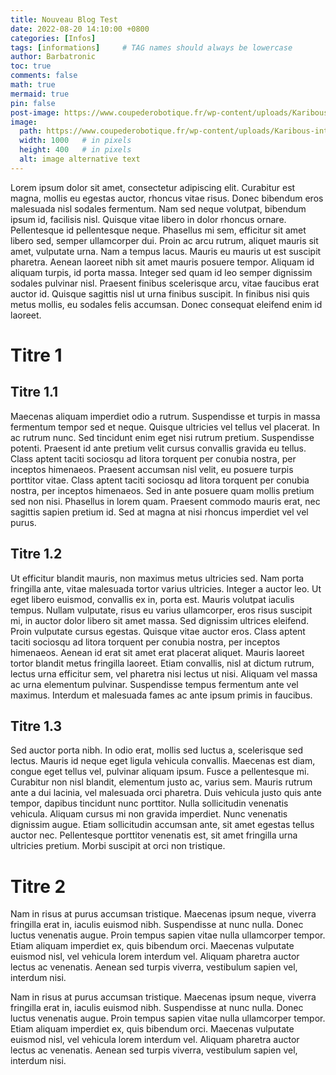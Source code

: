 ```yaml
---
title: Nouveau Blog Test
date: 2022-08-20 14:10:00 +0800
categories: [Infos]
tags: [informations]     # TAG names should always be lowercase
author: Barbatronic
toc: true
comments: false
math: true
mermaid: true
pin: false
post-image: https://www.coupederobotique.fr/wp-content/uploads/Karibous-interview-001-compressor-800x450.jpg
image:
  path: https://www.coupederobotique.fr/wp-content/uploads/Karibous-interview-001-compressor-800x450.jpg
  width: 1000   # in pixels
  height: 400   # in pixels
  alt: image alternative text
---
```


Lorem ipsum dolor sit amet, consectetur adipiscing elit. Curabitur est magna, mollis eu egestas auctor, rhoncus vitae risus. Donec bibendum eros malesuada nisl sodales fermentum. Nam sed neque volutpat, bibendum ipsum id, facilisis nisl. Quisque vitae libero in dolor rhoncus ornare. Pellentesque id pellentesque neque. Phasellus mi sem, efficitur sit amet libero sed, semper ullamcorper dui. Proin ac arcu rutrum, aliquet mauris sit amet, vulputate urna. Nam a tempus lacus. Mauris eu mauris ut est suscipit pharetra. Aenean laoreet nibh sit amet mauris posuere tempor. Aliquam id aliquam turpis, id porta massa. Integer sed quam id leo semper dignissim sodales pulvinar nisl. Praesent finibus scelerisque arcu, vitae faucibus erat auctor id. Quisque sagittis nisl ut urna finibus suscipit. In finibus nisi quis metus mollis, eu sodales felis accumsan. Donec consequat eleifend enim id laoreet.

# Titre 1

## Titre 1.1

Maecenas aliquam imperdiet odio a rutrum. Suspendisse et turpis in massa fermentum tempor sed et neque. Quisque ultricies vel tellus vel placerat. In ac rutrum nunc. Sed tincidunt enim eget nisi rutrum pretium. Suspendisse potenti. Praesent id ante pretium velit cursus convallis gravida eu tellus. Class aptent taciti sociosqu ad litora torquent per conubia nostra, per inceptos himenaeos. Praesent accumsan nisl velit, eu posuere turpis porttitor vitae. Class aptent taciti sociosqu ad litora torquent per conubia nostra, per inceptos himenaeos. Sed in ante posuere quam mollis pretium sed non nisi. Phasellus in lorem quam. Praesent commodo mauris erat, nec sagittis sapien pretium id. Sed at magna at nisi rhoncus imperdiet vel vel purus.

## Titre 1.2

Ut efficitur blandit mauris, non maximus metus ultricies sed. Nam porta fringilla ante, vitae malesuada tortor varius ultricies. Integer a auctor leo. Ut eget libero euismod, convallis ex in, porta est. Mauris volutpat iaculis tempus. Nullam vulputate, risus eu varius ullamcorper, eros risus suscipit mi, in auctor dolor libero sit amet massa. Sed dignissim ultrices eleifend. Proin vulputate cursus egestas. Quisque vitae auctor eros. Class aptent taciti sociosqu ad litora torquent per conubia nostra, per inceptos himenaeos. Aenean id erat sit amet erat placerat aliquet. Mauris laoreet tortor blandit metus fringilla laoreet. Etiam convallis, nisl at dictum rutrum, lectus urna efficitur sem, vel pharetra nisi lectus ut nisi. Aliquam vel massa ac urna elementum pulvinar. Suspendisse tempus fermentum ante vel maximus. Interdum et malesuada fames ac ante ipsum primis in faucibus.

## Titre 1.3

Sed auctor porta nibh. In odio erat, mollis sed luctus a, scelerisque sed lectus. Mauris id neque eget ligula vehicula convallis. Maecenas est diam, congue eget tellus vel, pulvinar aliquam ipsum. Fusce a pellentesque mi. Curabitur non nisl blandit, elementum justo ac, varius sem. Mauris rutrum ante a dui lacinia, vel malesuada orci pharetra. Duis vehicula justo quis ante tempor, dapibus tincidunt nunc porttitor. Nulla sollicitudin venenatis vehicula. Aliquam cursus mi non gravida imperdiet. Nunc venenatis dignissim augue. Etiam sollicitudin accumsan ante, sit amet egestas tellus auctor nec. Pellentesque porttitor venenatis est, sit amet fringilla urna ultricies pretium. Morbi suscipit at orci non tristique.

# Titre 2

Nam in risus at purus accumsan tristique. Maecenas ipsum neque, viverra fringilla erat in, iaculis euismod nibh. Suspendisse at nunc nulla. Donec luctus venenatis augue. Proin tempus sapien vitae nulla ullamcorper tempor. Etiam aliquam imperdiet ex, quis bibendum orci. Maecenas vulputate euismod nisl, vel vehicula lorem interdum vel. Aliquam pharetra auctor lectus ac venenatis. Aenean sed turpis viverra, vestibulum sapien vel, interdum nisi.

Nam in risus at purus accumsan tristique. Maecenas ipsum neque, viverra fringilla erat in, iaculis euismod nibh. Suspendisse at nunc nulla. Donec luctus venenatis augue. Proin tempus sapien vitae nulla ullamcorper tempor. Etiam aliquam imperdiet ex, quis bibendum orci. Maecenas vulputate euismod nisl, vel vehicula lorem interdum vel. Aliquam pharetra auctor lectus ac venenatis. Aenean sed turpis viverra, vestibulum sapien vel, interdum nisi.